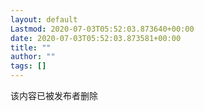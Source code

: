 ```yaml
---
layout: default
Lastmod: 2020-07-03T05:52:03.873640+00:00
date: 2020-07-03T05:52:03.873581+00:00
title: ""
author: ""
tags: []
---
```


该内容已被发布者删除

